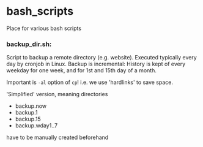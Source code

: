 # bash_scripts
Place for various bash scripts

### backup_dir.sh:

 Script to backup a remote directory (e.g. website). Executed typically every day by cronjob in Linux.
 Backup is incremental:
 History is kept of every weekday for one week, and for 1st and 15th day of a month.

 Important is `-al` option of `cp`! i.e. we use 'hardlinks' to save space.

'Simplified' version, meaning directories
  * backup.now
  * backup.1
  * backup.15
  * backup.wday1..7
  
 have to be manually created beforehand     
